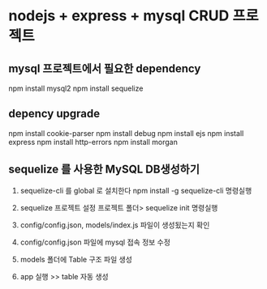 # nodejs + express + mysql CRUD 프로젝트

## mysql 프로젝트에서 필요한 dependency

npm install mysql2
npm install sequelize

## depency upgrade

npm install cookie-parser
npm install debug
npm install ejs
npm install express
npm install http-errors
npm install morgan

## sequelize 를 사용한 MySQL DB생성하기

1. sequelize-cli 를 global 로 설치한다
   npm install -g sequelize-cli 명령실행

2. sequelize 프로젝트 설정
   프로젝트 폴더> sequelize init 명령실행

3. config/config.json, models/index.js 파일이 생성됬는지 확인

4. config/config.json 파일에 mysql 접속 정보 수정

5. models 폴더에 Table 구조 파일 생성

6. app 실행 >> table 자동 생성
